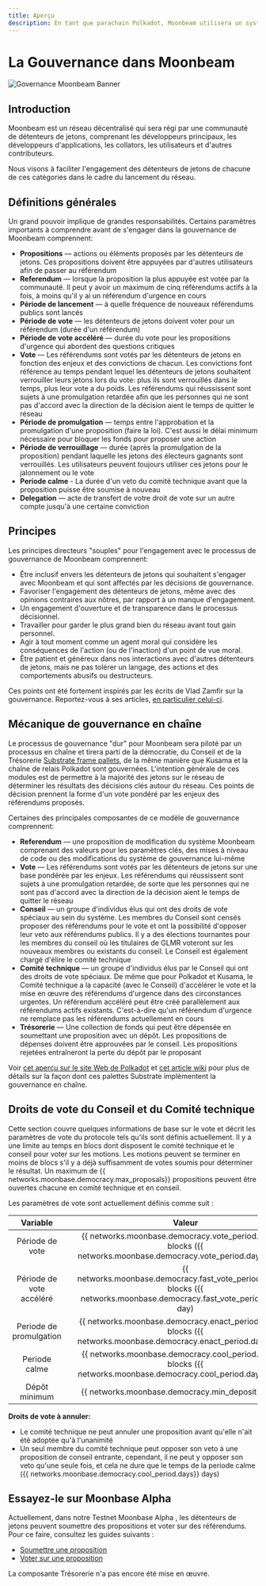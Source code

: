 ```yaml
---
title: Aperçu
description: En tant que parachain Polkadot, Moonbeam utilisera un système de gouvernance en chaîne, permettant un vote pondéré en fonction des enjeux lors des référendums publics.
---
```


# La Gouvernance dans Moonbeam

![Governance Moonbeam Banner](/images/governance/governance-overview-banner.png)

## Introduction

Moonbeam est un réseau décentralisé qui sera régi par une communauté de détenteurs de jetons, comprenant les développeurs principaux, les développeurs d'applications, les collators, les utilisateurs et d'autres contributeurs. 

Nous visons à faciliter l'engagement des détenteurs de jetons de chacune de ces catégories dans le cadre du lancement du réseau.

## Définitions générales

Un grand pouvoir implique de grandes responsabilités. Certains paramètres importants à comprendre avant de s'engager dans la gouvernance de Moonbeam comprennent:

 - **Propositions** — actions ou éléments proposés par les détenteurs de jetons. Ces propositions doivent être appuyées par d'autres utilisateurs afin de passer au référendum
 - **Referendum** — lorsque la proposition la plus appuyée est votée par la communauté. Il peut y avoir un maximum de cinq référendums actifs à la fois, à moins qu'il y ai un référendum d'urgence en cours
 - **Période de lancement** — à quelle fréquence de nouveaux référendums publics sont lancés
 - **Période de vote** — les détenteurs de jetons doivent voter pour un référendum (durée d'un référendum)
 - **Période de vote accéléré** — durée du vote pour les propositions d'urgence qui abordent des questions critiques
- **Vote** — Les référendums sont votés par les détenteurs de jetons en fonction des enjeux et des convictions de chacun. Les convictions font référence au temps pendant lequel les détenteurs de jetons souhaitent verrouiller leurs jetons lors du vote: plus ils sont verrouillés dans le temps, plus leur vote a du poids. Les référendums qui réussissent sont sujets à une promulgation retardée afin que les personnes qui ne sont pas d'accord avec la direction de la décision aient le temps de quitter le réseau
 - **Période de promulgation** — temps entre l'approbation et la promulgation d'une proposition (faire la loi). C'est aussi le délai minimum nécessaire pour bloquer les fonds pour proposer une action
 - **Période de verrouillage** — durée (après la promulgation de la proposition) pendant laquelle les jetons des électeurs gagnants sont verrouillés. Les utilisateurs peuvent toujours utiliser ces jetons pour le jalonnement ou le vote
 - **Periode calme** - La durée d'un veto du comité technique avant que la proposition puisse être soumise à nouveau 
 - **Delegation** — acte de transfert de votre droit de vote sur un autre compte jusqu'à une certaine conviction

## Principes

Les principes directeurs "souples" pour l'engagement avec le processus de gouvernance de Moonbeam comprennent:

 - Être inclusif envers les détenteurs de jetons qui souhaitent s'engager avec Moonbeam et qui sont affectés par les décisions de gouvernance.
 - Favoriser l'engagement des détenteurs de jetons, même avec des opinions contraires aux nôtres, par rapport à un manque d'engagement.
 - Un engagement d'ouverture et de transparence dans le processus décisionnel.
 - Travailler pour garder le plus grand bien du réseau avant tout gain personnel.  
 - Agir à tout moment comme un agent moral qui considère les conséquences de l'action (ou de l'inaction) d'un point de vue moral.
 - Être patient et généreux dans nos interactions avec d'autres détenteurs de jetons, mais ne pas tolérer un langage, des actions et des comportements abusifs ou destructeurs.

Ces points ont été fortement inspirés par les écrits de Vlad Zamfir sur la gouvernance. Reportez-vous à ses articles,  [en particulier celui-ci](https://medium.com/@Vlad_Zamfir/how-to-participate-in-blockchain-governance-in-good-faith-and-with-good-manners-bd4e16846434).

## Mécanique de gouvernance en chaîne

Le processus de gouvernance "dur" pour Moonbeam sera piloté par un processus en chaîne et tirera parti de la démocratie, du Conseil et de la Trésorerie [Substrate frame pallets](/resources/glossary/#substrate-frame-pallets), de la même manière que Kusama et la chaîne de relais Polkadot sont gouvernées. L'intention générale de ces modules est de permettre à la majorité des jetons sur le réseau de déterminer les résultats des décisions clés autour du réseau. Ces points de décision prennent la forme d'un vote pondéré par les enjeux des référendums proposés.

Certaines des principales composantes de ce modèle de gouvernance comprennent:

 - **Referendum** — une proposition de modification du système Moonbeam comprenant des valeurs pour les paramètres clés, des mises à niveau de code ou des modifications du système de gouvernance lui-même
 - **Vote** — Les référendums sont votés par les détenteurs de jetons sur une base pondérée par les enjeux. Les référendums qui réussissent sont sujets à une promulgation retardée, de sorte que les personnes qui ne sont pas d'accord avec la direction de la décision aient le temps de quitter le réseau
 - **Conseil** — un groupe d'individus élus qui ont des droits de vote spéciaux au sein du système. Les membres du Conseil sont censés proposer des référendums pour le vote et ont la possibilité d'opposer leur veto aux référendums publics. Il y a des élections tournantes pour les membres du conseil où les titulaires de GLMR voteront sur les nouveaux membres ou existants du conseil. Le Conseil est également chargé d'élire le comité technique
 - **Comité technique** — un groupe d'individus élus par le Conseil qui ont des droits de vote spéciaux. De même que pour Polkadot et Kusama, le Comité technique a la capacité (avec le Conseil) d'accélérer le vote et la mise en œuvre des référendums d'urgence dans des circonstances urgentes. Un référendum accéléré peut être créé parallèlement aux référendums actifs existants. C'est-à-dire qu'un référendum d'urgence ne remplace pas les référendums actuellement en cours
 - **Trésorerie** — Une collection de fonds qui peut être dépensée en soumettant une proposition avec un dépôt. Les propositions de dépenses doivent être approuvées par le conseil. Les propositions rejetées entraîneront la perte du dépôt par le proposant

Voir [cet aperçu sur le site Web de Polkadot](https://polkadot.network/a-walkthrough-of-polkadots-governance/) et [cet article wiki](https://wiki.polkadot.network/docs/en/learn-governance) pour plus de détails sur la façon dont ces palettes Substrate implémentent la gouvernance en chaîne.

## Droits de vote du Conseil et du Comité technique

Cette section couvre quelques informations de base sur le vote et décrit les paramètres de vote du protocole tels qu'ils sont définis actuellement. Il y a une limite au temps en blocs dont disposent le comité technique et le conseil pour voter sur les motions. Les motions peuvent se terminer en moins de blocs s'il y a déjà suffisamment de votes soumis pour déterminer le résultat. Un maximum de {{ networks.moonbase.democracy.max_proposals}} propositions peuvent être ouvertes chacune en comité technique et en conseil.

Les paramètres de vote sont actuellement définis comme suit :

|             Variable             |     |                         Valeur                         |
| :------------------------------: | :-: | :---------------------------------------------------: |
|     Période de vote     |     |     {{ networks.moonbase.democracy.vote_period.blocks}} blocks ({{ networks.moonbase.democracy.vote_period.days}} days)     |
|        Période de vote accéléré        |     |     {{ networks.moonbase.democracy.fast_vote_period.blocks}} blocks ({{ networks.moonbase.democracy.fast_vote_period.days}} day)     | | 
|          Periode de promulgation           |     |     {{ networks.moonbase.democracy.enact_period.blocks}} blocks ({{ networks.moonbase.democracy.enact_period.days}} day)  |
| Periode calme |     |     {{ networks.moonbase.democracy.cool_period.blocks}} blocks ({{ networks.moonbase.democracy.cool_period.days}} days)  |
|              Dépôt minimum               |     | {{ networks.moonbase.democracy.min_deposit }} GLMR |

**Droits de vote à annuler:**

 * Le comité technique ne peut annuler une proposition avant qu'elle n'ait été adoptée qu'à l'unanimité
 * Un seul membre du comité technique peut opposer son veto à une proposition de conseil entrante, cependant, il ne peut y opposer son veto qu'une seule fois, et cela ne dure que le temps de la periode calme ({{ networks.moonbase.democracy.cool_period.days}} days)

## Essayez-le sur Moonbase Alpha

Actuellement, dans notre Testnet Moonbase Alpha , les détenteurs de jetons peuvent soumettre des propositions et voter sur des référendums. Pour ce faire, consultez les guides suivants :

 - [Soumettre une proposition](/governance/proposals/)
 - [Voter sur une proposition](/governance/voting/)

La composante Trésorerie n'a pas encore été mise en œuvre.
